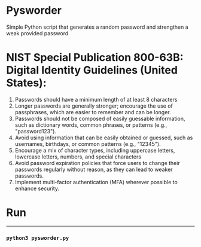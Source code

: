 # Pysworder
Simple Python script that generates a random password and strengthen a weak provided password
# NIST Special Publication 800-63B: Digital Identity Guidelines (United States):
1. Passwords should have a minimum length of at least 8 characters
2. Longer passwords are generally stronger; encourage the use of passphrases, which are easier to remember and can be longer.
3. Passwords should not be composed of easily guessable information, such as dictionary words, common phrases, or patterns (e.g., "password123").
4. Avoid using information that can be easily obtained or guessed, such as usernames, birthdays, or common patterns (e.g., "12345").
5. Encourage a mix of character types, including uppercase letters, lowercase letters, numbers, and special characters
6. Avoid password expiration policies that force users to change their passwords regularly without reason, as they can lead to weaker passwords.
7. Implement multi-factor authentication (MFA) wherever possible to enhance security.
# Run
---
### `python3 pysworder.py`

